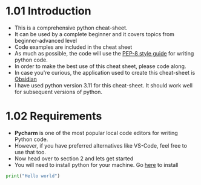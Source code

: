 # 1.01  Introduction
- This is a comprehensive python cheat-sheet. 
- It can be used by a complete beginner and it covers topics from beginner-advanced level 
- Code examples are included in the cheat sheet 
- As much as possible, the code will use the [PEP-8 style guide](https://peps.python.org/pep-0008/)  for writing python code. 
- In order to make the best use of this cheat sheet, please code along. 
- In case you're curious, the application used to create this cheat-sheet is [Obsidian](https://obsidian.md/) 
- I have used python version 3.11 for this cheat-sheet. It should work well for subsequent versions of python. 

# 1.02 Requirements

- **Pycharm**  is one of the most popular local code editors for writing Python code. 
- However, if you have preferred alternatives like VS-Code, feel free to use that too. 
- Now head over to section 2 and lets get started
- You will need to install python for your machine. Go [here](https://www.python.org/downloads/) to install


```python
print("Hello world")
```
